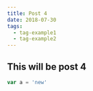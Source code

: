 ```yaml
---
title: Post 4
date: 2018-07-30
tags:
  - tag-example1
  - tag-example2
---
```


## This will be post 4

```js
var a = 'new'
```
